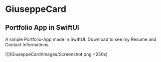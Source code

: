 # GiuseppeCard
## Portfolio App in SwiftUI

A simple Portfolio-App made in SwiftUI. Download to see my Resume and Contact Informations.

![](GiuseppeCard/Images/Screenshot.png =250x)
